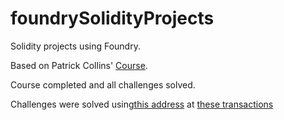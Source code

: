 # foundrySolidityProjects

Solidity projects using Foundry.

Based on Patrick Collins' [Course](https://github.com/Cyfrin/foundry-full-course-f23).

Course completed and all challenges solved.

Challenges were solved using[this address](https://sepolia.etherscan.io/address/0xcf78399b272e71f23f00b453005e9ba0efa9fcdc) at [these transactions](https://sepolia.etherscan.io/token/0x76b50696b8effca6ee6da7f6471110f334536321?a=0xcf78399b272e71f23f00b453005e9ba0efa9fcdc)
